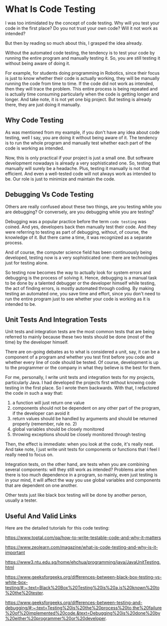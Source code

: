 # What Is Code Testing
I was too intimidated by the concept 
of code testing. Why
will you test your code in the first place? Do
you not trust your own code? Will it
not work as intended?

But then by reading so much about this, I grasped
the idea already.

Without the automated code testing,
the tendency is to test
your code by running the entire program and
manually testing it. So, you are still testing
it without being aware of doing it.

For example, for students doing programming 
in Robotics, since their focus is just to know
whether their code is actually working,
they will be manually running the code
from time to time. If the code did not
work as intended, then they will trace
the problem. This entire process
is being repeated and is actually time
consuming particularly when the code
is getting longer and longer. And take
note, it is not yet one big project.
But testing is already there, they are 
just doing it manually.

## Why Code Testing
As was mentioned from my example,
if you don't have any idea about
code testing, well I say,
you are doing it
without being aware of it.
The tendency is to
run the whole program and manually 
test whether each part of the 
code is working as intended.

Now, this is only practical if your
project is just a small one. But
software development nowadays 
is already a very sophisticated one.
So, testing that manually will surely
be a headache. Plus, testing it
manually is not that efficient.
And even a well-tested code will not
always work as intended to be.
Our role is just to minimize and 
maintain the code.

## Debugging Vs Code Testing
Others are really confused about these two
things, are you testing while you are debugging?
Or conversely, are you debugging while you are
testing?

Debugging was a popular practice before
the term `code testing` was coined. And yes,
developers back then manually test
their code. And they
were referring to testing as part of
debugging, without, of course, the knowledge
of it. But there came a time, 
it was recognized as a separate process.

And of course, the computer science field
has been continuously being developed, testing
now is a very sophisticated one: there 
are technologies just for testing alone.

So testing now becomes the way to actually
look for system errors and debugging is 
the process of solving it. Hence, debugging
is a manual task to be done by a talented
debugger or the developer himself while
testing, the act of finding errors, is
mostly automated through coding. 
By making testing
an automated one, you save time and effort, 
since you don't need to run the entire
program just to see whether your code
is working as it is intended to be.

## Unit Tests And Integration Tests
Unit tests and integration tests are the most
common tests that are being referred to
mainly because these two tests should be done
(most of the time) by 
the developer himself.

There are on-going debates as to
what is considered a unit, say,
it can be a component of a program
and whether you test first before
you code and whether every line
of code should be tested. 
Of course, development is up 
to the programmer or the company
in what they believe is the 
best for them. 

For me, personally, I write
unit tests and integration 
tests for my projects, particularly
Java. I had developed the projects
first without knowing code
testing in the first place. 
So I wrote them backwards. 
With that, I refactored the
code in such a way that:
1. a function will just
return one value
2. components should not
be dependent on any other
part of the program, if
the developer can avoid
it
3. return values should
be handled by arguments
and should be returned
properly (remember, rule
no. 2)
4. global variables
should be closely monitored
5. throwing exceptions
should be closely monitored
through testing

Then, the effect is immediate:
when you look at the code, it's
really neat. And take note,
I just write unit tests for
components or functions that
I feel I really need to focus on.

Integration tests, on the other
hand, are tests when you are 
combining several components:
will they still work as intended?
Problems arise when there
is too much dependence in
a program, so mainly, even just
testing is in your mind,
it will affect the way you
use global variables and 
components that are dependent
on one another.

Other tests just like black box
testing will be done by another person,
usually a tester.

## Useful And Valid Links
Here are the detailed tutorials for this code testing:

https://www.toptal.com/qa/how-to-write-testable-code-and-why-it-matters

https://www.zeolearn.com/magazine/what-is-code-testing-and-why-is-it-important

https://www3.ntu.edu.sg/home/ehchua/programming/java/JavaUnitTesting.html
 
https://www.geeksforgeeks.org/differences-between-black-box-testing-vs-white-box-testing/#:~:text=Black%20Box%20Testing%20is%20a,is%20known%20to%20the%20tester. 

https://www.geeksforgeeks.org/differences-between-testing-and-debugging/#:~:text=Testing%20is%20the%20process%20to,the%20failure%20of%20implemented%20code.&text=Debugging%20is%20done%20by%20either%20programmer%20or%20developer.
